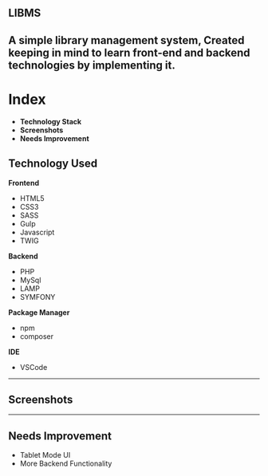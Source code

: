 ## LIBMS 

 A simple library management system, Created 
 keeping in mind to learn front-end and backend 
 technologies by implementing it.  
---
# Index
  + **Technology Stack** 
  + **Screenshots**
  + **Needs Improvement**

## Technology Used
**Frontend** 

   * HTML5  
   * CSS3  
   * SASS 
   * Gulp  
   * Javascript  
   * TWIG

**Backend**

 * PHP
 * MySql
 * LAMP
 * SYMFONY

**Package Manager**

 * npm
 * composer

**IDE**

* VSCode
  
---

## Screenshots

---

## Needs Improvement 

* Tablet Mode UI
* More Backend Functionality

